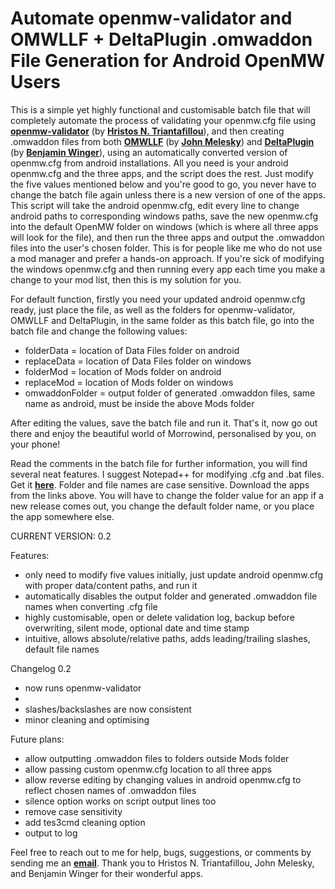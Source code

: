 <h1>Automate openmw-validator and OMWLLF + DeltaPlugin .omwaddon File Generation for Android OpenMW Users</h1>

This is a simple yet highly functional and customisable batch file that will completely automate the process of validating your openmw.cfg file using <strong><a href="https://mw.moddinghall.com/file/28-openmw-validator">openmw-validator</a></strong> (by <strong><a href="https://git.sr.ht/~hristoast">Hristos N. Triantafillou</a></strong>), and then creating .omwaddon files from both <strong><a href="https://github.com/jmelesky/omwllf">OMWLLF</a></strong> (by <strong><a href="https://github.com/jmelesky">John Melesky</a></strong>) and <strong><a href="https://gitlab.com/bmwinger/delta-plugin/-/releases">DeltaPlugin</a></strong> (by <strong><a href="https://gitlab.com/bmwinger">Benjamin Winger</a></strong>), using an automatically converted version of openmw.cfg from android installations. All you need is your android openmw.cfg and the three apps, and the script does the rest. Just modify the five values mentioned below and you're good to go, you never have to change the batch file again unless there is a new version of one of the apps. This script will take the android openmw.cfg, edit every line to change android paths to corresponding windows paths, save the new openmw.cfg into the default OpenMW folder on windows (which is where all three apps will look for the file), and then run the three apps and output the .omwaddon files into the user's chosen folder. This is for people like me who do not use a mod manager and prefer a hands-on approach. If you're sick of modifying the windows openmw.cfg and then running every app each time you make a change to your mod list, then this is my solution for you.

For default function, firstly you need your updated android openmw.cfg ready, just place the file, as well as the folders for openmw-validator, OMWLLF and DeltaPlugin, in the same folder as this batch file, go into the batch file and change the following values:

- folderData = location of Data Files folder on android
- replaceData = location of Data Files folder on windows
- folderMod = location of Mods folder on android
- replaceMod = location of Mods folder on windows
- omwaddonFolder = output folder of generated .omwaddon files, same name as android, must be inside the above Mods folder

After editing the values, save the batch file and run it. That's it, now go out there and enjoy the beautiful world of Morrowind, personalised by you, on your phone!

Read the comments in the batch file for further information, you will find several neat features. I suggest Notepad++ for modifying .cfg and .bat files. Get it <strong><a href="https://notepad-plus-plus.org/downloads/">here</a></strong>. Folder and file names are case sensitive. Download the apps from the links above. You will have to change the folder value for an app if a new release comes out, you change the default folder name, or you place the app somewhere else.

CURRENT VERSION: 0.2

Features:

- only need to modify five values initially, just update android openmw.cfg with proper data/content paths, and run it
- automatically disables the output folder and generated .omwaddon file names when converting .cfg file
- highly customisable, open or delete validation log, backup before overwriting, silent mode, optional date and time stamp
- intuitive, allows absolute/relative paths, adds leading/trailing slashes, default file names

Changelog 0.2

- now runs openmw-validator
- 
- slashes/backslashes are now consistent
- minor cleaning and optimising

Future plans:

- allow outputting .omwaddon files to folders outside Mods folder
- allow passing custom openmw.cfg location to all three apps
- allow reverse editing by changing values in android openmw.cfg to reflect chosen names of .omwaddon files
- silence option works on script output lines too
- remove case sensitivity
- add tes3cmd cleaning option
- output to log

Feel free to reach out to me for help, bugs, suggestions, or comments by sending me an <strong><a href="mailto:r_b_inc@yahoo.ca">email</a></strong>. Thank you to Hristos N. Triantafillou, John Melesky, and Benjamin Winger for their wonderful apps.
